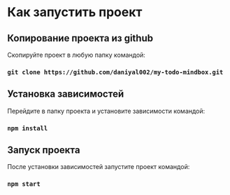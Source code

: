 # Как запустить проект

## Копирование проекта из github

Скопируйте проект в любую папку командой:

### `git clone https://github.com/daniyal002/my-todo-mindbox.git`

## Установка зависимостей

Перейдите в папку проекта и установите зависимости командой:

### `npm install`

## Запуск проекта

После установки  зависимостей запустите проект командой:

### `npm start`
